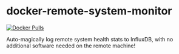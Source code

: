 docker-remote-system-monitor
============================

[![Docker Pulls](https://img.shields.io/docker/pulls/peaches491/docker-remote-system-monitor.svg?maxAge=2592000)]()

Auto-magically log remote system health stats to InfluxDB, with no additional software needed on the remote machine!

